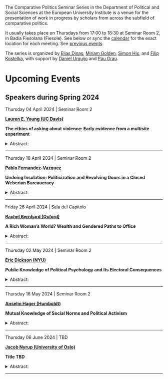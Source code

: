 The Comparative Politics Seminar Series in the Department of Political
and Social Sciences at the European University Institute is a venue for
the presentation of work in progress by scholars from across the
subfield of comparative politics.

It usually takes place on Thursdays from 17:00 to 18:30 at Seminar Room
2, in Badia Fiesolana (Fiesole). See below or sync the
[calendar](webcal://raw.githubusercontent.com/cpss-eui/cpss-eui.github.io/main/events.ics)
for the exact location for each meeting. See [previous
events](https://cpss-eui.github.io/old_events.html).

The series is organized by [Elias
Dinas](https://www.eui.eu/people?id=elias-dinas), [Miriam
Golden](https://www.miriamgolden.com/), [Simon
Hix](https://simonhix.com//), and [Filip
Kostelka](https://filipkostelka.com/), with support by [Daniel
Urquijo](https://www.eui.eu/people?id=daniel-urquijo) and [Pau
Grau](https://paugrau.cat/).

Upcoming Events
===============

Speakers during Spring 2024
---------------------------

Thursday 04 April 2024 | Seminar Room 2
<p>
<strong><a href='http://www.laurenelyssayoung.com/'>Lauren E. Young (UC
Davis)</a></strong>
</p>

**The ethics of asking about violence: Early evidence from a multisite
experiment**

<details>
<summary>Abstract:</summary>
<p>
Political violence – including civil war, organized crime, and violent
extremism – is a major driver of human suffering around the world.
According to the United Nations High Commissioner for Refugees, more
than 100 million people, or one in every 78 people on earth, were
displaced because of conflict or violence in 2022. Over the past two
decades, there has been a proliferation of research involving human
participants on the topic of violence in the social and behavioral
sciences. However, we have surprisingly little evidence about how
participating in research that asks about violence affects participants
and whether we are effectively adhering to principles around respect for
persons when doing research on this especially sensitive and high-stakes
topic. This talk will present preliminary evidence from a systematic
review and multisite experiment to measure the effects of participating
in research on violence and develop new methods to maximize adherence to
the ethical principles of respect for persons and beneficence.
</p>
</details>
<hr>
Thursday 18 April 2024 | Seminar Room 2
<p>
<strong><a href='https://pfernandezvazquez.com'>Pablo
Fernandez-Vazquez</a></strong>
</p>

**Undoing Insulation: Politicization and Revolving Doors in a Closed
Weberian Bureaucracy**

<details>
<summary>Abstract:</summary>
<p>
Academic and policy discussions regarding the bureaucracy often advocate
for robust civil service systems, incorporating meritocratic entrance
exams, competitive salaries, and lifelong tenure in order to curb
political influence and promote effective governance. Using a unique and
comprehensive administrative dataset covering the selection and careers
of various elite civil service corps in Spain from 1940 to 2023, we
unveil striking patterns that challenge conventional wisdom about
Weberian bureaucracies. First, our findings reveal that a substantial
portion of elite civil servants depart from the corps to pursue roles in
the private sector or assume high-level political positions. Second, we
identify pronounced partisan patterns in the recruitment of elite civil
servants for top-tier political appointments, with certain corps
consistently aligned with the left while others lean towards the right.
Third, we show that while these elite civil service corps have become
more diverse in terms of gender, they remain largely biased in their
socioeconomic profile. In summary, our study demonstrates that the
formal insulation and meritocratic principles of Weberian bureaucracies
can coexist with enduring socioeconomic biases and the integration of
bureaucratic, political, and corporate career paths.
</p>
</details>
<hr>
Friday 26 April 2024 | Sala del Capitolo
<p>
<strong><a href='https://rachelbernhard.com/'>Rachel Bernhard
(Oxford)</a></strong>
</p>

**A Rich Woman’s World? Wealth and Gendered Paths to Office**

<details>
<summary>Abstract:</summary>
<p>
We introduce and seek to explain a new and surprising fact about members
of the US Congress: since at least the 1980s, Congresswomen have been
substantially wealthier than Congressmen serving in the same party and
decade. We articulate three mechanisms that could explain this gender
wealth gap, and use new data on the backgrounds and families of members
of Congress to evaluate each mechanism. We find no evidence that the
wealth gap arises because districts likely to elect women also elect
wealthier members, or because women had more lucrative pre-Congressional
careers. We do find evidence that the gap can be explained by women
facing steeper challenges that wealth helps them overcome—particularly
related to caregiving—and by Congresswomen’s spouses earning more money
than Congressmen’s spouses. Our analysis sheds light on how obstacles
facing ambitious women can lead to apparently counterintuitive
advantages among the women who manage to succeed.
</p>
</details>
<hr>
Thursday 02 May 2024 | Seminar Room 2
<p>
<strong><a href='https://ericdickson.net/'>Eric Dickson
(NYU)</a></strong>
</p>

**Public Knowledge of Political Psychology and Its Electoral
Consequences**

<details>
<summary>Abstract:</summary>
<p>
Politicians use a variety of psychological techniques to sway voters and
win support in elections. For instance, politicians often attempt to
instill fear in members of the public, or grossly exaggerate (or
willfully minimize) potential threats to society. Political psychology
studies the ways in which such campaign techniques can potentially
affect voters. Crucially, people are often unaware (or incompletely
aware) of their emotional states, the effects their emotions have on
their political judgments, or how political actors attempt to manipulate
their emotions. Can educating members of the public about ideas from
political psychology improve their awareness of these psychological
phenomena? Would such awareness have downstream impact on the
effectiveness of such manipulative campaigning techniques, and voters’
evaluations of politicians who employ them? This talk presents ideas for
an experimental design exploring these questions. A future goal of the
project will be the development of a behavioral game-theoretic model of
emotional manipulation in election campaigning that would highlight the
mechanisms through which higher public awareness of ideas from political
psychology could potentially shape politicians’ incentives to use
manipulative campaign techniques (or not to) in equilibrium.
</p>
</details>
<hr>
Thursday 16 May 2024 | Seminar Room 2
<p>
<strong><a href='https://anselmhager.com/'>Anselm Hager
(Humboldt)</a></strong>
</p>

**Mutual Knowledge of Social Norms and Political Activism**

<details>
<summary>Abstract:</summary>
<p>
Social norms are important drivers of human behavior. Problematically,
when individuals hold incorrect beliefs about others’ opinions, a norm
may be sustained even if a majority is against it (pluralistic
ignorance). However, it may not be sufficient to correct such
misperceptions as citizens may continue to believe that others do not
share the updated beliefs. In this case, creating mutual knowledge about
social norms may be necessary to induce behavioral change. We implement
a field experiment in Kyrgyzstan to test this hypothesis. We vary i)
whether women are provided with information on high social support for
female political engagement, and ii) whether women are informed that
this information is also provided to other women (“mutual knowledge”).
We find that providing information about high societal support has no
effect on women’s political engagement. However, women become less
engaged when we also experimentally create mutual knowledge about the
social norm opposing female engagement. Yet, there is no positive effect
on female engagement when providing mutual knowledge about high social
support. Using vignette experiments, we show that the asymmetry arises
because women fear community punishment—in case they are more active
than socially desired—more so than potential community praise when they
become active when more engagement is desired.
</p>
</details>
<hr>
Thursday 06 June 2024 | TBD
<p>
<strong><a href='http://www.jacobnyrup.dk'>Jacob Nyrup (University of
Oslo)</a></strong>
</p>

**Title TBD**

<details>
<summary>Abstract:</summary>
<p>
Abstract TBD
</p>
</details>
<hr>
